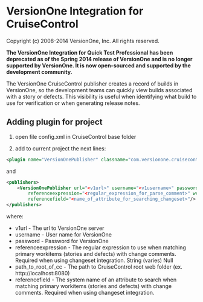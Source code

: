 # VersionOne Integration for CruiseControl

Copyright (c) 2008-2014 VersionOne, Inc. All rights reserved.

**The VersionOne Integration for Quick Test Professional has been deprecated as of the Spring 2014 release of VersionOne and is no longer supported by VersionOne. It is now open-sourced and supported by the development community.**

The VersionOne CruiseControl publisher creates a record of builds in VersionOne, so the development teams can quickly view builds associated with a story or defects. This visibility is useful when identifying what build to use for verification or when generating release notes.

## Adding plugin for project

1. open file config.xml in CruiseControl base folder

2. add to current project the next lines:

```xml
<plugin name="VersionOnePublisher" classname="com.versionone.cruisecontrol.publisher.VersionOnePublisher"/>
```

and

```xml
<publishers>
	<VersionOnePublisher url="<v1url>" username="<v1username>" password="<v1password>"
	    referenceexpression="<regular_expression_for_parse_comment>" webroot="<path_to_root_of_cc>"
	    referencefield="<name_of_attribute_for_searching_changeset>"/>
</publishers>
```

where:

   * v1url                   - The url to VersionOne server
   * username                - User name for VersionOne
   * password                - Password for VersionOne
   * referenceexpression     - The regular expression to use when matching primary workitems (stories and defects) with change comments. Required when using changeset integration.  String  (varies)  Null
   * path_to_root_of_cc      - The path to CruiseControl root web folder (ex. http://localhost:8080)
   * referencefield          - The system name of an attribute to search when matching primary workitems (stories and defects) with change comments. Required when using changeset integration.
